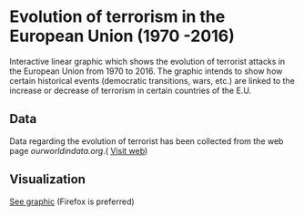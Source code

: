 # Evolution of terrorism in the European Union (1970 -2016)

Interactive linear graphic which shows the evolution of terrorist attacks in the European Union from 1970 to 2016. The graphic intends to show how certain historical events (democratic transitions, wars, etc.) are linked to the increase or decrease of terrorism in certain countries of the E.U.

## Data

Data regarding the evolution of terrorist has been collected from the web page _ourworldindata.org_.( [Visit web](https://ourworldindata.org/terrorism#modern-terrorism-after-the-second-world-war))

## Visualization

[See graphic](https://pabvald.github.io/terrorism_in_the_EU/) (Firefox is preferred)
